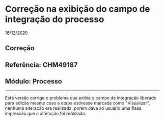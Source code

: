 # Correção na exibição do campo de integração do processo
16/12/2020
## Correção
## Referência: CHM49187
## Módulo: Processo
***

Está versão corrige o problema que exibia o campo de integração liberado para edição mesmo caso a etapa estivesse marcada como "Visualizar", nenhuma alteração era realizada, porém dava ao usuário uma flasa impressão que a alteração foi realizada.